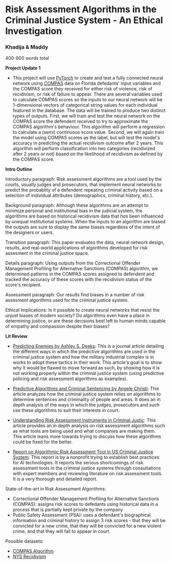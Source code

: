 # Risk Assessment Algorithms in the Criminal Justice System - An Ethical Investigation
### Khadija & Maddy

400-800 words total

**Project Update 1**

- This project will use [PyTorch](https://pytorch.org/) to create and test a fully connected neural network using [COMPAS](https://www.kaggle.com/danofer/compass?select=compas-scores-raw.csv) data on Florida defedants' input variables and the COMPAS score they received for either risk of violence, risk of recidivism, or risk of failure to appear. There are several variables used to calculate COMPAS scores so the inputs to our neural network will be 1-dimensional vectors of categorical string values for each individual featured in the database. The data will be trained to produce two distinct types of outputs. First, we will train and test the neural network on the COMPAS score the defendent received to try to approximate the COMPAS algorithm's behaviour. This algorithm will perform a regression to calculate a (semi) continuous score value. Second, we will again train the model using COMPAS scores as the label, but will test the model's accuracy in predicting the actual recidivism outcome after 2 years. This algorithm will perform classification into two categories (recidivized after 2 years or not) based on the likelihood of recidivism as defined by the COMPAS score.


**Intro Outline**

Introductory paragraph: Risk assessment algorithms are a tool used by the courts, usually judges and prosecutors, that implement neural networks to predict the probablity of a defendent repeating criminal activity based on a selection of individual attributes (demographics, criminal history, etc.).

Background paragraph: Although these algorithms are an attempt to minimize personal and institutional bias in the judicial system, the algorithms are based on historical recidivism data that *has* been influenced by unequal institutional systems. When the inputs to an algorithm are biased the outputs are sure to display the same biases regardless of the intent of the designers or users.
        
Transition paragraph: This paper evaluates the data, neural network design, results, and real-world applications of algorithms developed for risk assesment in the criminal justice space.
        
Details paragraph: Using outputs from the Correctional Offender Management Profiling for Alternative Sanctions (COMPAS) algorithm, we determined patterns in the COMPAS scores assigned to defendent and tracked the accuracy of these scores with the recidivism status of the score's recipient.

Assessment paragraph: Our results find biases in a number of risk assesment algorithms used for the criminal justice system.

Ethical Implications:  Is it possible to create neural networks that resist the unjust biases of modern society? Do algorithms even have a place in determining justice, or are these decisions best left to human minds capable of empathy and compassion despite their biases?

**Lit Review**

- [Predicting Enemies by Ashley S. Deeks](https://www.jstor.org/stable/j.ctvw04b7q.14): This is a journal article detailing the different ways in which the predictive algorithms are used in the criminal justice system and how the military industrial complex is in works to adopt these tactics in their work. This article's goal is to show why it would be flawed to move forward as such, by showing how it is not working properly within the criminal justice system (using predictive policing and risk assessment algorithms as examples).

- [Predictive Algorithms and Criminal Sentencing by Angele Christi](https://www.jstor.org/stable/j.ctvw04b7q.14): This article analyzes how the criminal justice system relies on algorithms to determine sentences and criminality of people and areas. It does an in depth analysis of the ways in which the judges, prosecutors and such use these algorithms to suit their interests in court.

- [Understanding Risk Assessment instruments in Criminal Justic](https://www.brookings.edu/research/understanding-risk-assessment-instruments-in-criminal-justice/#:~:text=One%20class%20of%20algorithmic%20tools,an%20individual%20before%20their%20trial): This article provides an in depth analysis on risk assessment algorithms such as what tools are being used and what companies are making them. This article leans more towards trying to discuss how these algorithms could be fixed for the better.

- [Report on Algorithmic Risk Assessment Tool in US Criminal Justice System](https://www.partnershiponai.org/report-on-machine-learning-in-risk-assessment-tools-in-the-u-s-criminal-justice-system/): This report is by a nonprofit trying to establish best practices for AI technologies. It reports the serious shortcomings of risk assessment tools in the criminal justice systems through consultations with expert members and reviewing literature on risk assessment tools. It is a very thorough and detailed report.


State-of-the-art in Risk Assessment Algorithms: 

- Correctional Offender Management Profiling for Alternative Sanctions (COMPAS): assigns risk scores to defedants using historical data in a process that is partially kept private by the company
- Public Safety Assessment (PSA): uses a defendant's biographical information and criminal history to assign 3 risk scores - that they will be convicted for a new crime, that they will be convicted for a new violent crime, and that they will fail to appear in court.


Possible datasets:
- [COMPAS Algorithm](https://www.kaggle.com/danofer/compass?select=compas-scores-raw.csv) 
- [NYS Recidivism](https://www.kaggle.com/new-york-state/nys-recidivism-beginning-2008)


